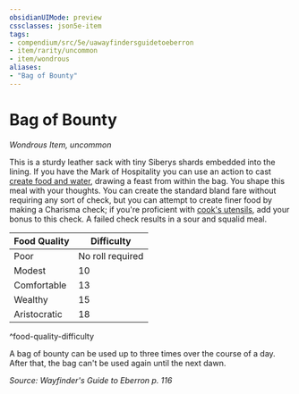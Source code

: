 ```yaml
---
obsidianUIMode: preview
cssclasses: json5e-item
tags:
- compendium/src/5e/uawayfindersguidetoeberron
- item/rarity/uncommon
- item/wondrous
aliases: 
- "Bag of Bounty"
---
```

# Bag of Bounty
*Wondrous Item, uncommon*  


This is a sturdy leather sack with tiny Siberys shards embedded into the lining. If you have the Mark of Hospitality you can use an action to cast [create food and water](/Systems/5e/spells/create-food-and-water.md), drawing a feast from within the bag. You shape this meal with your thoughts. You can create the standard bland fare without requiring any sort of check, but you can attempt to create finer food by making a Charisma check; if you're proficient with [cook's utensils](/Systems/5e/items/cooks-utensils.md), add your bonus to this check. A failed check results in a sour and squalid meal.

| Food Quality | Difficulty |
|--------------|------------|
| Poor | No roll required |
| Modest | 10 |
| Comfortable | 13 |
| Wealthy | 15 |
| Aristocratic | 18 |
^food-quality-difficulty

A bag of bounty can be used up to three times over the course of a day. After that, the bag can't be used again until the next dawn.

*Source: Wayfinder's Guide to Eberron p. 116*